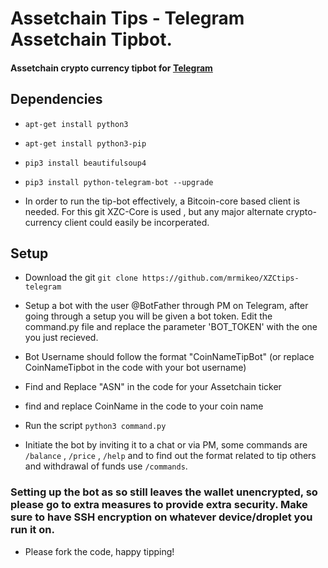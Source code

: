 # Assetchain Tips - Telegram Assetchain Tipbot.
 
#### Assetchain crypto currency tipbot for [Telegram](https://telegram.org)


## Dependencies 

*  `apt-get install python3`
*  `apt-get install python3-pip`
*  `pip3 install beautifulsoup4`
*  `pip3 install python-telegram-bot --upgrade`

* In order to run the tip-bot effectively, a Bitcoin-core based client is needed. For this git XZC-Core is used , but any major alternate crypto-currency client could easily be incorperated. 

## Setup

* Download the git
`git clone https://github.com/mrmikeo/XZCtips-telegram`

* Setup a bot with the user @BotFather through PM on Telegram, after going through a setup you will be given a bot token. Edit the command.py file and replace the parameter 'BOT_TOKEN' with the one you just recieved. 

* Bot Username should follow the format "CoinNameTipBot" (or replace CoinNameTipbot in the code with your bot username)

* Find and Replace "ASN" in the code for your Assetchain ticker

* find and replace CoinName in the code to your coin name

*  Run the script 
`python3 command.py`

*  Initiate the bot by inviting it to a chat or via PM, some commands are `/balance` , `/price` , `/help` and to find out the format related to tip others and withdrawal of funds use `/commands`.

### Setting up the bot as so still leaves the wallet unencrypted, so please go to extra measures to provide extra security. Make sure to have SSH encryption on whatever device/droplet you run it on. 

*  Please fork the code, happy tipping! 



